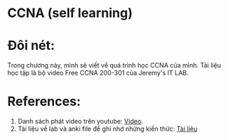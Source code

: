 # CCNA (self learning)
# Đôi nét:
Trong chương này, mình sẽ viết về quá trình học CCNA của mình. Tài liệu học tập là bộ video Free CCNA 200-301 của Jeremy's IT LAB.
# References:
1. Danh sách phát video trên youtube: [Video](https://www.youtube.com/playlist?list=PLxbwE86jKRgMpuZuLBivzlM8s2Dk5lXBQ).
2. Tài liệu về lab và anki file để ghi nhớ những kiến thức: [Tài liệu](https://drive.google.com/drive/folders/1PwK_jWqfUtOjV7gHt8ODutq9QA5cxCgi?usp=sharing)
